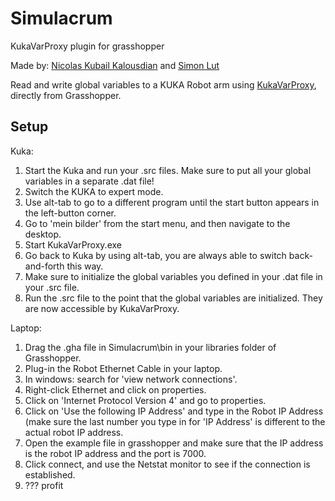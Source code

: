 # Simulacrum
 KukaVarProxy plugin for grasshopper
 
 Made by: [Nicolas Kubail Kalousdian](https://github.com/t3ch-support) and [Simon Lut](https://github.com/simonlut)
 
 Read and write global variables to a KUKA Robot arm using [KukaVarProxy](https://github.com/ImtsSrl/KUKAVARPROXY), directly from Grasshopper.

## Setup 
Kuka:
1. Start the Kuka and run your .src files. Make sure to put all your global variables in a separate .dat file!
2. Switch the KUKA to expert mode. 
3. Use alt-tab to go to a different program until the start button appears in the left-button corner.
4. Go to 'mein bilder' from the start menu, and then navigate to the desktop.
5. Start KukaVarProxy.exe
6. Go back to Kuka by using alt-tab, you are always able to switch back-and-forth this way.
7. Make sure to initialize the global variables you defined in your .dat file in your .src file.
8. Run the .src file to the point that the global variables are initialized. They are now accessible by KukaVarProxy.

Laptop:
1. Drag the .gha file in Simulacrum\bin in your libraries folder of Grasshopper.
2. Plug-in the Robot Ethernet Cable in your laptop.
2. In windows: search for 'view network connections'.
3. Right-click Ethernet and click on properties.
4. Click on 'Internet Protocol Version 4' and go to properties.
5. Click on 'Use the following IP Address' and type in the Robot IP Address
(make sure the last number you type in for 'IP Address' is different to the actual robot IP address.
6. Open the example file in grasshopper and make sure that the IP address is the robot IP address and the port is 7000.
7. Click connect, and use the Netstat monitor to see if the connection is established.
8. ??? profit

